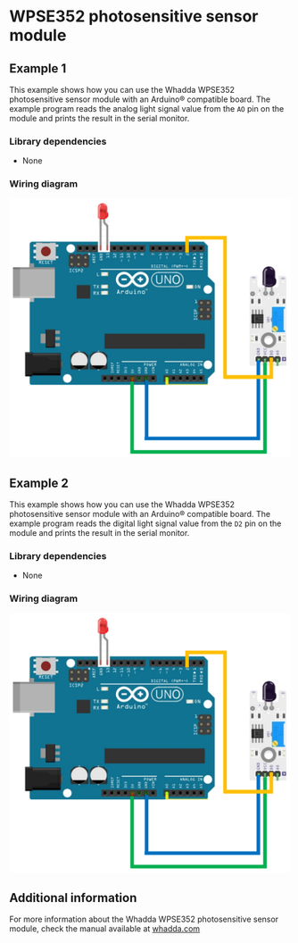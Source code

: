 # WPSE352 photosensitive sensor module

## Example 1
This example shows how you can use the Whadda WPSE352 photosensitive sensor module with an Arduino® compatible board.
The example program reads the analog light signal value from the ```AO``` pin on the module and prints the result in the serial monitor.

### Library dependencies
* None

### Wiring diagram
![](./wiring_diagram_bb.png)

## Example 2
This example shows how you can use the Whadda WPSE352 photosensitive sensor module with an Arduino® compatible board.
The example program reads the digital light signal value from the ```D2``` pin on the module and prints the result in the serial monitor.

### Library dependencies
* None

### Wiring diagram
![](./wiring_diagram_bb.png)

## Additional information
  For more information about the Whadda WPSE352 photosensitive sensor module, check the manual available at [whadda.com](https://whadda.com)

